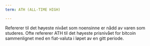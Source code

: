 ```yaml
---
term: ATH (ALL-TIME HIGH)

---
```

Refererer til det høyeste nivået som noensinne er nådd av varen som studeres. Ofte refererer ATH til det høyeste prisnivået for bitcoin sammenlignet med en fiat-valuta i løpet av en gitt periode.